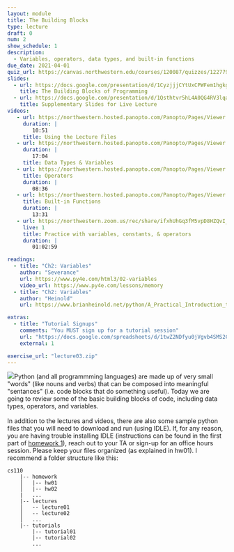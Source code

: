 ```yaml
---
layout: module
title: The Building Blocks
type: lecture
draft: 0
num: 2
show_schedule: 1
description:
  - Variables, operators, data types, and built-in functions
due_date: 2021-04-01
quiz_url: https://canvas.northwestern.edu/courses/120087/quizzes/122779
slides:
  - url: https://docs.google.com/presentation/d/1CyzjjjCYtUxCPWFem1hgkgK2Zdv1losXs1A6DzWfD-8/edit?usp=sharing
    title: The Building Blocks of Programming
  - url: https://docs.google.com/presentation/d/1Qsthtvr5hL4A0QG4RV3lqa_CNjp0r3ctFBaj1A5TaEQ/edit?usp=sharing
    title: Supplementary Slides for Live Lecture
videos:
   - url: https://northwestern.hosted.panopto.com/Panopto/Pages/Viewer.aspx?id=270174ec-2451-4c8d-a279-ac3a002e0a1a
     duration: |
        10:51
     title: Using the Lecture Files
   - url: https://northwestern.hosted.panopto.com/Panopto/Pages/Viewer.aspx?id=6fa0d8d0-2741-4897-a770-ac3a00386656
     duration: |
        17:04
     title: Data Types & Variables
   - url: https://northwestern.hosted.panopto.com/Panopto/Pages/Viewer.aspx?id=e405208f-6a48-44d5-8431-ac3a0041daca
     title: Operators
     duration: |
        08:36
   - url: https://northwestern.hosted.panopto.com/Panopto/Pages/Viewer.aspx?id=521b28fc-4c28-4255-89ca-ac3a0041d9a9
     title: Built-in Functions
     duration: |
        13:31
   - url: https://northwestern.zoom.us/rec/share/ifxhUhGq3fM5vpD8HZQvI_SwAdVUp2gZT6LWHVuYSpMGSGlJqjMxfM0wSARWu5UV.LJVTdXXDx-z3ndzR?startTime=1600701350000
     live: 1
     title: Practice with variables, constants, & operators
     duration: |
        01:02:59

readings:
  - title: "Ch2: Variables"
    author: "Severance"
    url: https://www.py4e.com/html3/02-variables
    video_url: https://www.py4e.com/lessons/memory
  - title: "Ch2: Variables"
    author: "Heinold"
    url: https://www.brianheinold.net/python/A_Practical_Introduction_to_Python_Programming_Heinold.pdf

extras:
  - title: "Tutorial Signups"
    comments: "You MUST sign up for a tutorial session"
    url: "https://docs.google.com/spreadsheets/d/1twZ2NDfyu0jVgvb4SMS2Cd9KEwwcPN0BZvLg0XMJuh8/edit"
    external: 1

exercise_url: "lecture03.zip"
---
```


<img class="module-image" src="/spring2021/assets/images/lectures/lecture_02_blocks.jpg" />Python (and all programmming languages) are made up of very small "words" (like nouns and verbs) that can be composed into meaningful "sentances" (i.e. code blocks that do something useful). Today we are going to review some of the basic building blocks of code, including data types, operators, and variables.<br><br>In addition to the lectures and videos, there are also some sample python files that you will need to download and run (using IDLE). If, for any reason, you are having trouble installing IDLE (instructions can be found in the first part of [homework 1](../assignments/hw1)), reach out to your TA or sign-up for an office hours session. Please keep your files organized (as explained in hw01). I recommend a folder structure like this:

```
cs110
    |-- homework
    │   |-- hw01
    │   |-- hw02
    |   ...
    |-- lectures
    │   -- lecture01
    │   -- lecture02
    │   ...
    |-- tutorials
        |-- tutorial01
        |-- tutorial02
        ...
```